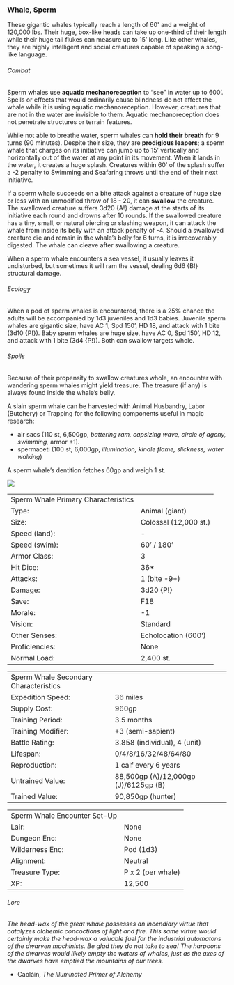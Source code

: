 ### Whale, Sperm

These gigantic whales typically reach a length of 60' and a weight of 120,000 lbs. Their huge, box-like heads can take up one-third of their length while their huge tail flukes can measure up to 15’ long. Like other whales, they are highly intelligent and social creatures capable of speaking a song-like language.

###### Combat

Sperm whales use **aquatic mechanoreception** to “see” in water up to 600’. Spells or effects that would ordinarily cause blindness do not affect the whale while it is using aquatic mechanoreception. However, creatures that are not in the water are invisible to them. Aquatic mechanoreception does not penetrate structures or terrain features.

While not able to breathe water, sperm whales can **hold their breath** for 9 turns (90 minutes). Despite their size, they are **prodigious leapers**; a sperm whale that charges on its initiative can jump up to 15’ vertically and horizontally out of the water at any point in its movement. When it lands in the water, it creates a huge splash. Creatures within 60’ of the splash suffer a -2 penalty to Swimming and Seafaring throws until the end of their next initiative.

If a sperm whale succeeds on a bite attack against a creature of huge size or less with an unmodified throw of 18 - 20, it can **swallow** the creature. The swallowed creature suffers 3d20 {A!} damage at the starts of its initiative each round and drowns after 10 rounds. If the swallowed creature has a tiny, small, or natural piercing or slashing weapon, it can attack the whale from inside its belly with an attack penalty of -4. Should a swallowed creature die and remain in the whale’s belly for 6 turns, it is irrecoverably digested. The whale can cleave after swallowing a creature.

When a sperm whale encounters a sea vessel, it usually leaves it undisturbed, but sometimes it will ram the vessel, dealing 6d6 {B!} structural damage.

###### Ecology

When a pod of sperm whales is encountered, there is a 25% chance the adults will be accompanied by 1d3 juveniles and 1d3 babies. Juvenile sperm whales are gigantic size, have AC 1, Spd 150’, HD 18, and attack with 1 bite (3d10 {P!}). Baby sperm whales are huge size, have AC 0, Spd 150’, HD 12, and attack with 1 bite (3d4 {P!}). Both can swallow targets whole.

###### Spoils

Because of their propensity to swallow creatures whole, an encounter with wandering sperm whales might yield treasure. The treasure (if any) is always found inside the whale’s belly.

A slain sperm whale can be harvested with Animal Husbandry, Labor (Butchery) or Trapping for the following components useful in magic research:

* air sacs (110 st, 6,500gp, *battering ram, capsizing wave, circle of agony, swimming,* armor +1).
* spermaceti (100 st, 6,000gp, *illumination, kindle flame, slickness, water walking*)

A sperm whale’s dentition fetches 60gp and weigh 1 st.

![](data:image/png;base64...)

|  |  |
| --- | --- |
| Sperm Whale Primary Characteristics | |
| Type: | Animal (giant) |
| Size: | Colossal (12,000 st.) |
| Speed (land): | - |
| Speed (swim): | 60’ / 180’ |
| Armor Class: | 3 |
| Hit Dice: | 36\* |
| Attacks: | 1 (bite -9+) |
| Damage: | 3d20 {P!} |
| Save: | F18 |
| Morale: | -1 |
| Vision: | Standard |
| Other Senses: | Echolocation (600’) |
| Proficiencies: | None |
| Normal Load: | 2,400 st. |

|  |  |
| --- | --- |
| Sperm Whale Secondary Characteristics | |
| Expedition Speed: | 36 miles |
| Supply Cost: | 960gp |
| Training Period: | 3.5 months |
| Training Modifier: | +3 (semi-sapient) |
| Battle Rating: | 3.858 (individual), 4 (unit) |
| Lifespan: | 0/4/8/16/32/48/64/80 |
| Reproduction: | 1 calf every 6 years |
| Untrained Value: | 88,500gp (A)/12,000gp (J)/6125gp (B) |
| Trained Value: | 90,850gp (hunter) |

|  |  |
| --- | --- |
| Sperm Whale Encounter Set-Up | |
| Lair: | None |
| Dungeon Enc: | None |
| Wilderness Enc: | Pod (1d3) |
| Alignment: | Neutral |
| Treasure Type: | P x 2 (per whale) |
| XP: | 12,500 |

###### Lore

*The head-wax of the great whale possesses an incendiary virtue that catalyzes alchemic concoctions of light and fire. This same virtue would certainly make the head-wax a valuable fuel for the industrial automatons of the dwarven machinists. Be glad they do not take to sea! The harpoons of the dwarves would likely empty the waters of whales, just as the axes of the dwarves have emptied the mountains of our trees.*

* Caoláin, *The Illuminated Primer of Alchemy*
